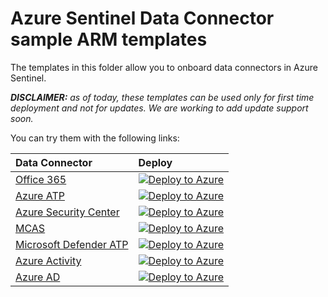 # Azure Sentinel Data Connector sample ARM templates

The templates in this folder allow you to onboard data connectors in Azure Sentinel. 

***DISCLAIMER:*** *as of today, these templates can be used only for first time deployment and not for updates. We are working to add update support soon.*

You can try them with the following links:

| Data Connector | Deploy |
| :---| :---|
| [Office 365](https://github.com/Azure/Azure-Sentinel/blob/master/Tools/ARM-Templates/DataConnectors/Office365/Office365.json) | [![Deploy to Azure](https://aka.ms/deploytoazurebutton)](https://portal.azure.com/#create/Microsoft.Template/uri/https%3A%2F%2Fraw.githubusercontent.com%2FAzure%2FAzure-Sentinel%2Fmaster%2FTools%2FARM-Templates%2FDataConnectors%2FOffice365%2FOffice365.json) |
| [Azure ATP](https://github.com/Azure/Azure-Sentinel/blob/master/Tools/ARM-Templates/DataConnectors/AzureATP/AzureATP.json) | [![Deploy to Azure](https://aka.ms/deploytoazurebutton)](https://portal.azure.com/#create/Microsoft.Template/uri/https%3A%2F%2Fraw.githubusercontent.com%2FAzure%2FAzure-Sentinel%2Fmaster%2FTools%2FARM-Templates%2FDataConnectors%2FAzureATP%2FAzureATP.json) |
| [Azure Security Center](https://github.com/Azure/Azure-Sentinel/blob/master/Tools/ARM-Templates/DataConnectors/AzureSecurityCenter/AzureSecurityCenter.json) | [![Deploy to Azure](https://aka.ms/deploytoazurebutton)](https://portal.azure.com/#create/Microsoft.Template/uri/https%3A%2F%2Fraw.githubusercontent.com%2FAzure%2FAzure-Sentinel%2Fmaster%2FTools%2FARM-Templates%2FDataConnectors%2FAzureSecurityCenter%2FAzureSecurityCenter.json) |
| [MCAS](https://github.com/Azure/Azure-Sentinel/blob/master/Tools/ARM-Templates/DataConnectors/MCAS/MCAS.json) | [![Deploy to Azure](https://aka.ms/deploytoazurebutton)](https://portal.azure.com/#create/Microsoft.Template/uri/https%3A%2F%2Fraw.githubusercontent.com%2FAzure%2FAzure-Sentinel%2Fmaster%2FTools%2FARM-Templates%2FDataConnectors%2FMCAS%2FMCAS.json) |
| [Microsoft Defender ATP](https://github.com/Azure/Azure-Sentinel/blob/master/Tools/ARM-Templates/DataConnectors/MDATP/MDATP.json) | [![Deploy to Azure](https://aka.ms/deploytoazurebutton)](https://portal.azure.com/#create/Microsoft.Template/uri/https%3A%2F%2Fraw.githubusercontent.com%2FAzure%2FAzure-Sentinel%2Fmaster%2FTools%2FARM-Templates%2FDataConnectors%2FMDATP%2FMDATP.json) |
| [Azure Activity](https://github.com/Azure/Azure-Sentinel/blob/master/Tools/ARM-Templates/DataConnectors/AzureActivity/AzureActivity.json) | [![Deploy to Azure](https://aka.ms/deploytoazurebutton)](https://portal.azure.com/#create/Microsoft.Template/uri/https%3A%2F%2Fraw.githubusercontent.com%2FAzure%2FAzure-Sentinel%2Fmaster%2FTools%2FARM-Templates%2FDataConnectors%2FAzureActivity%2FAzureActivity.json) |
| [Azure AD](https://github.com/Azure/Azure-Sentinel/blob/master/Tools/ARM-Templates/DataConnectors/AzureAD/AzureAD.json) | [![Deploy to Azure](https://aka.ms/deploytoazurebutton)](https://portal.azure.com/#create/Microsoft.Template/uri/https%3A%2F%2Fraw.githubusercontent.com%2FAzure%2FAzure-Sentinel%2Fmaster%2FTools%2FARM-Templates%2FDataConnectors%2FAzureAD%2FAzureAD.json) |